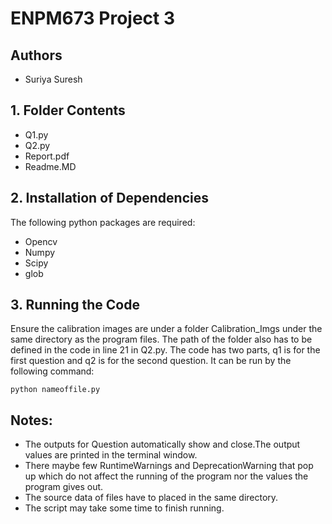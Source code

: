 # ENPM673 Project 3

## Authors

- Suriya Suresh

## 1. Folder Contents 
* Q1.py
* Q2.py
* Report.pdf
* Readme.MD

## 2. Installation of Dependencies
The following python packages are required:
* Opencv
* Numpy
* Scipy
* glob

## 3. Running the Code
Ensure the calibration images are under a folder Calibration_Imgs under the same directory as the program files. 
The path of the folder also has to be defined in the code in line 21 in Q2.py.
The code has two parts, q1 is for the first question and q2 is for the second question.
It can be run by the following command:
````
python nameoffile.py
````
## Notes:
* The outputs for Question automatically show and close.The output values are printed in the terminal window.
* There maybe few RuntimeWarnings and DeprecationWarning that pop up which do not affect the running of the program nor the values the program gives out.
* The source data  of  files have to placed in the same directory.
* The script may take some time to finish running.


